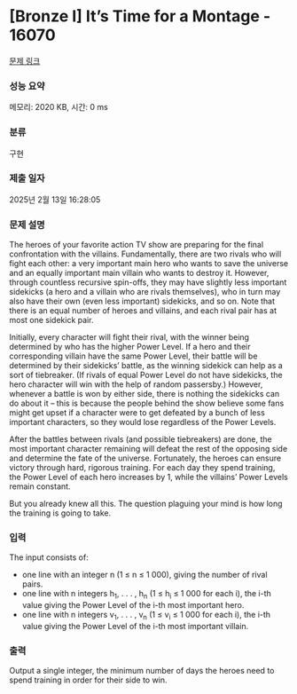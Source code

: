 # [Bronze I] It’s Time for a Montage - 16070 

[문제 링크](https://www.acmicpc.net/problem/16070) 

### 성능 요약

메모리: 2020 KB, 시간: 0 ms

### 분류

구현

### 제출 일자

2025년 2월 13일 16:28:05

### 문제 설명

<p>The heroes of your favorite action TV show are preparing for the final confrontation with the villains. Fundamentally, there are two rivals who will fight each other: a very important main hero who wants to save the universe and an equally important main villain who wants to destroy it. However, through countless recursive spin-offs, they may have slightly less important sidekicks (a hero and a villain who are rivals themselves), who in turn may also have their own (even less important) sidekicks, and so on. Note that there is an equal number of heroes and villains, and each rival pair has at most one sidekick pair.</p>

<p>Initially, every character will fight their rival, with the winner being determined by who has the higher Power Level. If a hero and their corresponding villain have the same Power Level, their battle will be determined by their sidekicks’ battle, as the winning sidekick can help as a sort of tiebreaker. (If rivals of equal Power Level do not have sidekicks, the hero character will win with the help of random passersby.) However, whenever a battle is won by either side, there is nothing the sidekicks can do about it – this is because the people behind the show believe some fans might get upset if a character were to get defeated by a bunch of less important characters, so they would lose regardless of the Power Levels.</p>

<p>After the battles between rivals (and possible tiebreakers) are done, the most important character remaining will defeat the rest of the opposing side and determine the fate of the universe. Fortunately, the heroes can ensure victory through hard, rigorous training. For each day they spend training, the Power Level of each hero increases by 1, while the villains’ Power Levels remain constant.</p>

<p>But you already knew all this. The question plaguing your mind is how long the training is going to take.</p>

### 입력 

 <p>The input consists of:</p>

<ul>
	<li>one line with an integer n (1 ≤ n ≤ 1 000), giving the number of rival pairs.</li>
	<li>one line with n integers h<sub>1</sub>, . . . , h<sub>n</sub> (1 ≤ h<sub>i</sub> ≤ 1 000 for each i), the i-th value giving the Power Level of the i-th most important hero.</li>
	<li>one line with n integers v<sub>1</sub>, . . . , v<sub>n</sub> (1 ≤ v<sub>i</sub> ≤ 1 000 for each i), the i-th value giving the Power Level of the i-th most important villain.</li>
</ul>

### 출력 

 <p>Output a single integer, the minimum number of days the heroes need to spend training in order for their side to win.</p>


